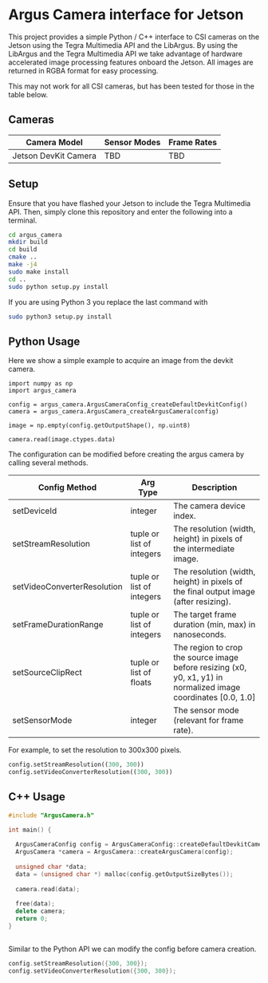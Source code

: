 Argus Camera interface for Jetson
=================================

This project provides a simple Python / C++ interface to CSI cameras on the Jetson using
the Tegra Multimedia API and the LibArgus.  By using the LibArgus and the Tegra
Multimedia API we take advantage of hardware accelerated image processing features onboard
the Jetson.  All images are returned in RGBA format for easy processing.

This may not work for all CSI cameras, but has been tested for those in the table below. 

Cameras
-------

| Camera Model         | Sensor Modes | Frame Rates |
|----------------------|--------------|-------------|
| Jetson DevKit Camera |  TBD         |  TBD        |

Setup
-----

Ensure that you have flashed your Jetson to include the Tegra Multimedia API. Then, simply clone this repository and enter the following into a terminal.

```bash
cd argus_camera
mkdir build
cd build
cmake ..
make -j4
sudo make install
cd ..
sudo python setup.py install
```

If you are using Python 3 you replace the last command with

```bash
sudo python3 setup.py install
```

Python Usage
------------

Here we show a simple example to acquire an image from the devkit camera.

```
import numpy as np
import argus_camera

config = argus_camera.ArgusCameraConfig_createDefaultDevkitConfig()
camera = argus_camera.ArgusCamera_createArgusCamera(config)

image = np.empty(config.getOutputShape(), np.uint8)

camera.read(image.ctypes.data)
```

The configuration can be modified before creating the argus camera by calling several methods.

| Config Method       | Arg Type | Description |
|---------------------|-------------|----------|
| setDeviceId         | integer | The camera device index.  |
| setStreamResolution | tuple or list of integers | The resolution (width, height) in pixels of the intermediate image.  |
| setVideoConverterResolution | tuple or list of integers | The resolution (width, height) in pixels of the final output image (after resizing).    |
| setFrameDurationRange | tuple or list of integers | The target frame duration (min, max) in nanoseconds. |
| setSourceClipRect     | tuple or list of floats | The region to crop the source image before resizing (x0, y0, x1, y1) in normalized image coordinates [0.0, 1.0] |
| setSensorMode         | integer | The sensor mode (relevant for frame rate). |

For example, to set the resolution to 300x300 pixels.

```python
config.setStreamResolution((300, 300))
config.setVideoConverterResolution((300, 300))
```

C++ Usage
---------

```cpp
#include "ArgusCamera.h"

int main() {
  
  ArgusCameraConfig config = ArgusCameraConfig::createDefaultDevkitCameraConfig();
  ArgusCamera *camera = ArgusCamera::createArgusCamera(config);
  
  unsigned char *data;
  data = (unsigned char *) malloc(config.getOutputSizeBytes());
  
  camera.read(data);
  
  free(data);
  delete camera;
  return 0;
}
  
```

Similar to the Python API we can modify the config before camera creation.

```cpp
config.setStreamResolution({300, 300});
config.setVideoConverterResolution({300, 300});
```